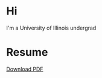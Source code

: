 # [](#header-1)Hi

I'm a University of Illinois undergrad

# [](#header-2)Resume
<a href="resume.pdf">Download PDF</a>
